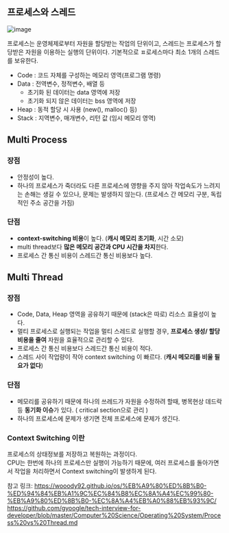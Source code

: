 ## 프로세스와 스레드
![image](https://user-images.githubusercontent.com/45115557/193408344-e3f975e0-60a3-4a4f-899c-00a60ba891ff.png)

프로세스는 운영체제로부터 자원을 할당받는 작업의 단위이고, 스레드는 프로세스가 할당받은 자원을 이용하는 실행의 단위이다. 기본적으로 ㅍ로세스마다 최소 1개의 스레드를 보유한다. 
* Code : 코드 자체를 구성하는 메모리 영역(프로그램 명령)
* Data : 전역변수, 정적변수, 배열 등
  * 초기화 된 데이터는 data 영역에 저장
  * 초기화 되지 않은 데이터는 bss 영역에 저장
* Heap : 동적 할당 시 사용 (new(), malloc() 등)
* Stack : 지역변수, 매개변수, 리턴 값 (임시 메모리 영역)



## Multi Process

### 장점
* 안정성이 높다.
* 하나의 프로세스가 죽더라도 다른 프로세스에 영향을 주지 않아 작업속도가 느려지는 손해는 생길 수 있으나, 문제는 발생하지 않는다.  (프로세스 간 메모리 구분, 독립적인 주소 공간을 가짐)

### 단점
* **context-switching 비용**이 높다. (**캐시 메모리 초기화**, 시간 소모)
* multi thread보다 **많은 메모리 공간과 CPU 시간을 차지**한다. 
* 프로세스 간 통신 비용이 스레드간 통신 비용보다 높다.


## Multi Thread

### 장점
* Code, Data, Heap 영역을 공유하기 때문에 (stack은 따로) 리소스 효율성이 높다. 
* 멀티 프로세스로 실행되는 작업을 멀티 스레드로 실행할 경우, **프로세스 생성/ 할당 비용을 줄여** 자원을 효율적으로 관리할 수 있다. 
* 프로세스 간 통신 비용보다 스레드간 통신 비용이 적다. 
* 스레드 사이 작업량이 작아 context switching 이 빠르다. (**캐시 메모리를 비울 필요가 없다**)

### 단점
* 메모리를 공유하기 때문에 하나의 쓰레드가 자원을 수정하려 할때, 병목현상 데드락 등 **동기화 이슈**가 있다. ( critical section으로 관리 )
* 하나의 프로세스에 문제가 생기면 전체 프로세스에 문제가 생긴다. 



### Context Switching 이란
프로세스의 상태정보를 저장하고 복원하는 과정이다.    
CPU는 한번에 하나의 프로세스만 실행이 가능하기 때문에, 여러 프로세스를 돌아가면서 작업을 처리하면서 Context switching이 발생하게 된다. 



참고 링크:
https://wooody92.github.io/os/%EB%A9%80%ED%8B%B0-%ED%94%84%EB%A1%9C%EC%84%B8%EC%8A%A4%EC%99%80-%EB%A9%80%ED%8B%B0-%EC%8A%A4%EB%A0%88%EB%93%9C/   
https://github.com/gyoogle/tech-interview-for-developer/blob/master/Computer%20Science/Operating%20System/Process%20vs%20Thread.md
